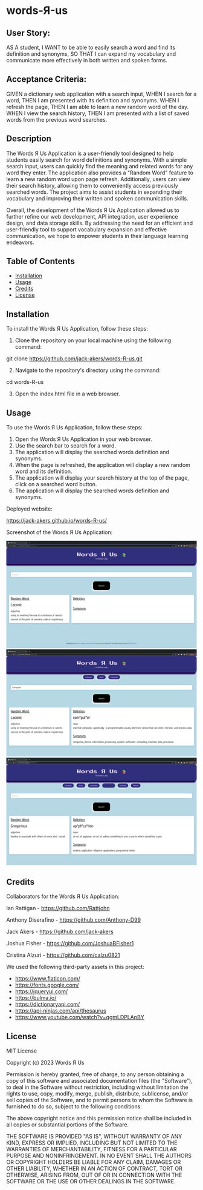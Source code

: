# words-Я-us

## User Story: 
AS A student,
I WANT to be able to easily search a word and find its definition and synonyms,
SO THAT I can expand my vocabulary and communicate more effectively in both written and spoken forms.

## Acceptance Criteria:
GIVEN a dictionary web application with a search input,
WHEN I search for a word,
THEN I am presented with its definition and synonyms.
WHEN I refresh the page,
THEN I am able to learn a new random word of the day.
WHEN I view the search history,
THEN I am presented with a list of saved words from the previous word searches.

## Description
The Words Я Us Application is a user-friendly tool designed to help students easily search for word definitions and synonyms. With a simple search input, users can quickly find the meaning and related words for any word they enter. The application also provides a "Random Word" feature to learn a new random word upon page refresh. Additionally, users can view their search history, allowing them to conveniently access previously searched words. The project aims to assist students in expanding their vocabulary and improving their written and spoken communication skills.

Overall, the development of the Words Я Us Application allowed us to further refine our web development, API integration, user experience design, and data storage skills. By addressing the need for an efficient and user-friendly tool to support vocabulary expansion and effective communication, we hope to empower students in their language learning endeavors.

## Table of Contents

- [Installation](#installation)
- [Usage](#usage)
- [Credits](#credits)
- [License](#license)

## Installation

To install the Words Я Us Application, follow these steps:

1. Clone the repository on your local machine using the following command:

git clone https://github.com/jack-akers/words-R-us.git

2. Navigate to the repository's directory using the command:

cd words-R-us

3. Open the index.html file in a web browser.

## Usage

To use the Words Я Us Application, follow these steps:

1. Open the Words Я Us Application in your web browser.
2. Use the search bar to search for a word.
3. The application will display the searched words definition and synonyms.
4. When the page is refreshed, the application will display a new random word and its definition.
5. The application will display your search history at the top of the page, click on a searched word button.
6. The application will display the searched words definition and synonyms.

Deployed website:

https://jack-akers.github.io/words-R-us/

Screenshot of the Words Я Us Application:

![alt text](./assets/images/Screenshot1.png) ![alt text](./assets/images/Screenshot2.png) ![alt text](./assets/images/Screenshot3.png) 

## Credits

Collaborators for the Words Я Us Application:

Ian Rattigan - https://github.com/Rattjohn

Anthony Diserafino - https://github.com/Anthony-D99

Jack Akers - https://github.com/jack-akers

Joshua Fisher - https://github.com/JoshuaBFisher1

Cristina Alzuri - https://github.com/calzu0821

We used the following third-party assets in this project:

- https://www.flaticon.com/
- https://fonts.google.com/
- https://jqueryui.com/
- https://bulma.io/
- https://dictionaryapi.com/
- https://api-ninjas.com/api/thesaurus
- https://www.youtube.com/watch?v=qgmLDPLApBY

## License

MIT License

Copyright (c) 2023 Words Я Us

Permission is hereby granted, free of charge, to any person obtaining a copy
of this software and associated documentation files (the "Software"), to deal
in the Software without restriction, including without limitation the rights
to use, copy, modify, merge, publish, distribute, sublicense, and/or sell
copies of the Software, and to permit persons to whom the Software is
furnished to do so, subject to the following conditions:

The above copyright notice and this permission notice shall be included in all
copies or substantial portions of the Software.

THE SOFTWARE IS PROVIDED "AS IS", WITHOUT WARRANTY OF ANY KIND, EXPRESS OR
IMPLIED, INCLUDING BUT NOT LIMITED TO THE WARRANTIES OF MERCHANTABILITY,
FITNESS FOR A PARTICULAR PURPOSE AND NONINFRINGEMENT. IN NO EVENT SHALL THE
AUTHORS OR COPYRIGHT HOLDERS BE LIABLE FOR ANY CLAIM, DAMAGES OR OTHER
LIABILITY, WHETHER IN AN ACTION OF CONTRACT, TORT OR OTHERWISE, ARISING FROM,
OUT OF OR IN CONNECTION WITH THE SOFTWARE OR THE USE OR OTHER DEALINGS IN THE
SOFTWARE.
